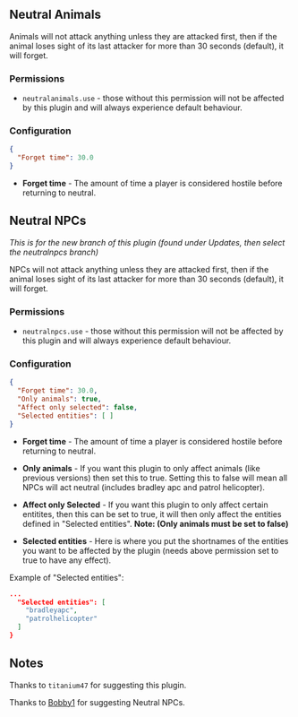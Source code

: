 ## Neutral Animals
Animals will not attack anything unless they are attacked first, then if the animal loses sight of its last attacker for more than 30 seconds (default), it will forget.

### Permissions
* `neutralanimals.use` - those without this permission will not be affected by this plugin and will always experience default behaviour.

### Configuration

```json
{
  "Forget time": 30.0
}
```

* **Forget time** - The amount of time a player is considered hostile before returning to neutral.
## Neutral NPCs
*This is for the new branch of this plugin (found under Updates, then select the neutralnpcs branch)*

NPCs will not attack anything unless they are attacked first, then if the animal loses sight of its last attacker for more than 30 seconds (default), it will forget.

### Permissions
* `neutralnpcs.use` - those without this permission will not be affected by this plugin and will always experience default behaviour.

### Configuration

```json
{
  "Forget time": 30.0,
  "Only animals": true,
  "Affect only selected": false,
  "Selected entities": [ ]
}
```

* **Forget time** - The amount of time a player is considered hostile before returning to neutral.

* **Only animals** - If you want this plugin to only affect animals (like previous versions) then set this to true. Setting this to false will mean all NPCs will act neutral (includes bradley apc and patrol helicopter).

* **Affect only Selected** - If you want this plugin to only affect certain entitites, then this can be set to true, it will then only affect the entities defined in "Selected entities". **Note: (Only animals must be set to false)**

* **Selected entities** - Here is where you put the shortnames of the entities you want to be affected by the plugin (needs above permission set to true to have any effect).

Example of "Selected entities":

```json
...
  "Selected entities": [
    "bradleyapc",
    "patrolhelicopter"
  ]
}
```

## Notes
Thanks to `titanium47` for suggesting this plugin.

Thanks to [Bobby1](https://umod.org/user/Bobby1) for suggesting Neutral NPCs.